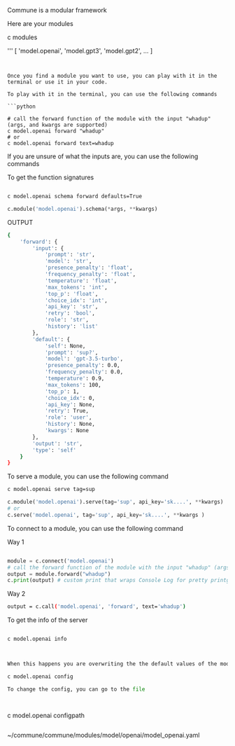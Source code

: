 
Commune is a modular framework

Here are your modules 

c modules
    
'''
[
    'model.openai',
    'model.gpt3',
    'model.gpt2',
    ...
]
```


Once you find a module you want to use, you can play with it in the terminal or use it in your code.

To play with it in the terminal, you can use the following commands

```python

# call the forward function of the module with the input "whadup" (args, and kwargs are supported)
c model.openai forward "whadup" 
# or 
c model.openai forward text=whadup

```


If you are unsure of what the inputs are, you can use the following commands

To get the function signatures

```bash

c model.openai schema forward defaults=True

```




```python
c.module('model.openai').schema(*args, **kwargs)
```

OUTPUT
```bash
{
    'forward': {
        'input': {
            'prompt': 'str',
            'model': 'str',
            'presence_penalty': 'float',
            'frequency_penalty': 'float',
            'temperature': 'float',
            'max_tokens': 'int',
            'top_p': 'float',
            'choice_idx': 'int',
            'api_key': 'str',
            'retry': 'bool',
            'role': 'str',
            'history': 'list'
        },
        'default': {
            'self': None,
            'prompt': 'sup?',
            'model': 'gpt-3.5-turbo',
            'presence_penalty': 0.0,
            'frequency_penalty': 0.0,
            'temperature': 0.9,
            'max_tokens': 100,
            'top_p': 1,
            'choice_idx': 0,
            'api_key': None,
            'retry': True,
            'role': 'user',
            'history': None,
            'kwargs': None
        },
        'output': 'str',
        'type': 'self'
    }
}

```



To serve a module, you can use the following command

```bash
c model.openai serve tag=sup
```

```python
c.module('model.openai').serve(tag='sup', api_key='sk....', **kwargs)
# or 
c.serve('model.openai', tag='sup', api_key='sk....', **kwargs )
```


To connect to a module, you can use the following command


Way 1 
```python

module = c.connect('model.openai')
# call the forward function of the module with the input "whadup" (args, and kwargs are supported)
output = module.forward("whadup")
c.print(output) # custom print that wraps Console Log for pretty printgs


```

Way 2
```bash
output = c.call('model.openai', 'forward', text='whadup')

```
To get the info of the server

```bash

c model.openai info
```



```python


When this happens you are overwriting the the default values of the modules that is specified in the config

c model.openai config

To change the config, you can go to the file

 
```
c model.openai configpath
```

```
~/commune/commune/modules/model/openai/model_openai.yaml
```




